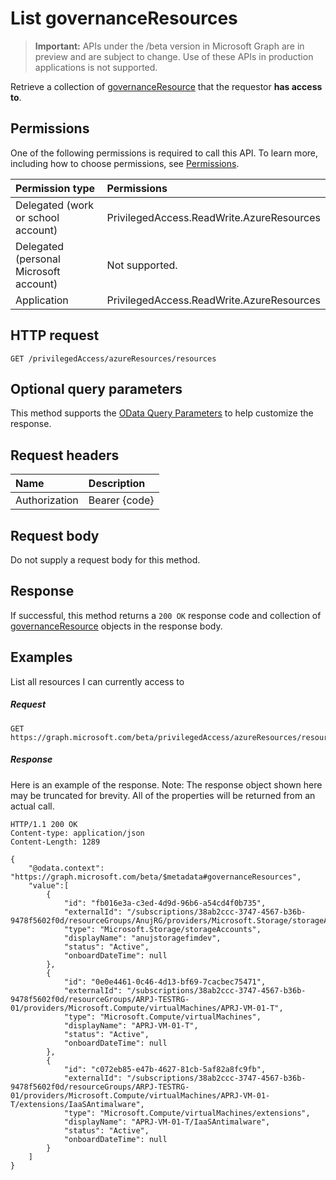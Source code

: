# List governanceResources

> **Important:** APIs under the /beta version in Microsoft Graph are in preview and are subject to change. Use of these APIs in production applications is not supported.

Retrieve a collection of [governanceResource](../resources/governanceresource.md) that the requestor **has access to**.

## Permissions
One of the following permissions is required to call this API. To learn more, including how to choose permissions, see [Permissions](../../../concepts/permissions_reference.md).

|Permission type      | Permissions              |
|:--------------------|:---------------------------------------------------------|
|Delegated (work or school account) | PrivilegedAccess.ReadWrite.AzureResources  |
|Delegated (personal Microsoft account) | Not supported.    |
|Application | PrivilegedAccess.ReadWrite.AzureResources |

## HTTP request
<!-- { "blockType": "ignored" } -->
```http
GET /privilegedAccess/azureResources/resources
```
## Optional query parameters
This method supports the [OData Query Parameters](http://graph.microsoft.io/docs/overview/query_parameters) to help customize the response.

## Request headers
| Name      |Description|
|:----------|:----------|
| Authorization  | Bearer {code}|

## Request body
Do not supply a request body for this method.
## Response
If successful, this method returns a `200 OK` response code and collection of [governanceResource](../resources/governanceresource.md) objects in the response body.
## Examples

List all resources I can currently access to
##### Request
<!-- {
  "blockType": "request",
  "name": "get_governanceresources"
}-->
```http
GET https://graph.microsoft.com/beta/privilegedAccess/azureResources/resources
```
##### Response
Here is an example of the response. Note: The response object shown here may be truncated for brevity. All of the properties will be returned from an actual call.
<!-- {
  "blockType": "response",
  "truncated": true,
  "@odata.type": "microsoft.graph.governanceResource",
  "isCollection": true
} -->
```http
HTTP/1.1 200 OK
Content-type: application/json
Content-Length: 1289

{
    "@odata.context": "https://graph.microsoft.com/beta/$metadata#governanceResources",
	"value":[
        {
            "id": "fb016e3a-c3ed-4d9d-96b6-a54cd4f0b735",
            "externalId": "/subscriptions/38ab2ccc-3747-4567-b36b-9478f5602f0d/resourceGroups/AnujRG/providers/Microsoft.Storage/storageAccounts/anujstoragefimdev",
            "type": "Microsoft.Storage/storageAccounts",
            "displayName": "anujstoragefimdev",
            "status": "Active",
            "onboardDateTime": null
        },
        {
            "id": "0e0e4461-0c46-4d13-bf69-7cacbec75471",
            "externalId": "/subscriptions/38ab2ccc-3747-4567-b36b-9478f5602f0d/resourceGroups/ARPJ-TESTRG-01/providers/Microsoft.Compute/virtualMachines/APRJ-VM-01-T",
            "type": "Microsoft.Compute/virtualMachines",
            "displayName": "APRJ-VM-01-T",
            "status": "Active",
            "onboardDateTime": null
        },
        {
            "id": "c072eb85-e47b-4627-81cb-5af82a8fc9fb",
            "externalId": "/subscriptions/38ab2ccc-3747-4567-b36b-9478f5602f0d/resourceGroups/ARPJ-TESTRG-01/providers/Microsoft.Compute/virtualMachines/APRJ-VM-01-T/extensions/IaaSAntimalware",
            "type": "Microsoft.Compute/virtualMachines/extensions",
            "displayName": "APRJ-VM-01-T/IaaSAntimalware",
            "status": "Active",
            "onboardDateTime": null
        }
	]
}
```

<!-- uuid: 8fcb5dbc-d5aa-4681-8e31-b001d5168d79
2015-10-25 14:57:30 UTC -->
<!-- {
  "type": "#page.annotation",
  "description": "List governanceResources",
  "keywords": "",
  "section": "documentation",
  "tocPath": ""
}-->